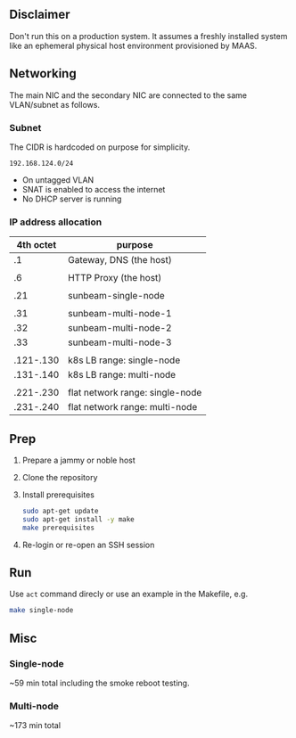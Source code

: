 ## Disclaimer

Don't run this on a production system. It assumes a freshly installed
system like an ephemeral physical host environment provisioned by MAAS.

## Networking

The main NIC and the secondary NIC are connected to the same VLAN/subnet as follows.

### Subnet

The CIDR is hardcoded on purpose for simplicity.

`192.168.124.0/24`

- On untagged VLAN
- SNAT is enabled to access the internet
- No DHCP server is running

### IP address allocation

| 4th octet | purpose                                |
|-----------|----------------------------------------|
| .1        | Gateway, DNS (the host)                |
|           |                                        |
| .6        | HTTP Proxy (the host)                  |
|           |                                        |
| .21       | sunbeam-single-node                    |
|           |                                        |
| .31       | sunbeam-multi-node-1                   |
| .32       | sunbeam-multi-node-2                   |
| .33       | sunbeam-multi-node-3                   |
|           |                                        |
| .121-.130 | k8s LB range: single-node              |
| .131-.140 | k8s LB range: multi-node               |
|           |                                        |
| .221-.230 | flat network range: single-node        |
| .231-.240 | flat network range: multi-node         |


## Prep

1. Prepare a jammy or noble host

1. Clone the repository

1. Install prerequisites

   ```bash
   sudo apt-get update
   sudo apt-get install -y make
   make prerequisites
   ```

1. Re-login or re-open an SSH session

## Run

Use `act` command direcly or use an example in the Makefile, e.g.

```bash
make single-node
```


## Misc

### Single-node

~59 min total including the smoke reboot testing.

### Multi-node

~173 min total
